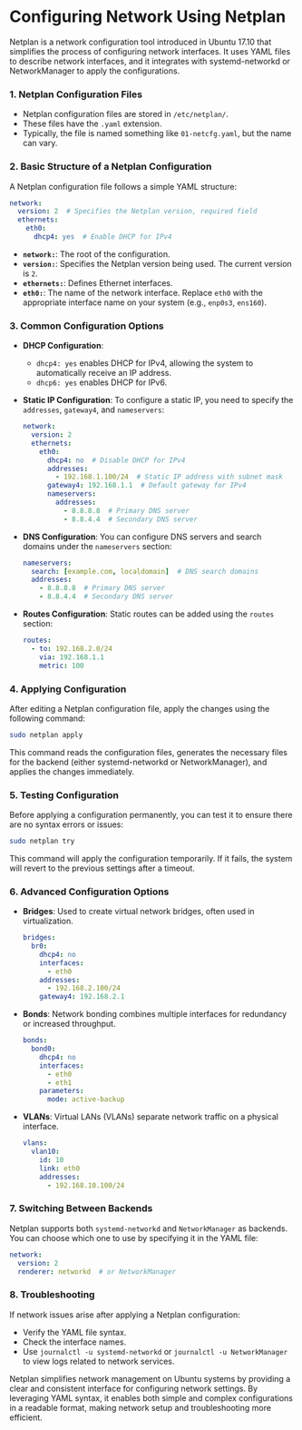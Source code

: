# Configuring Network Using Netplan

Netplan is a network configuration tool introduced in Ubuntu 17.10 that simplifies the process of configuring network interfaces. It uses YAML files to describe network interfaces, and it integrates with systemd-networkd or NetworkManager to apply the configurations.

### 1. Netplan Configuration Files
   - Netplan configuration files are stored in `/etc/netplan/`.
   - These files have the `.yaml` extension.
   - Typically, the file is named something like `01-netcfg.yaml`, but the name can vary.

### 2. Basic Structure of a Netplan Configuration
   A Netplan configuration file follows a simple YAML structure:

   ```yaml
   network:
     version: 2  # Specifies the Netplan version, required field
     ethernets:
       eth0:
         dhcp4: yes  # Enable DHCP for IPv4
   ```

   - **`network:`**: The root of the configuration.
   - **`version:`**: Specifies the Netplan version being used. The current version is `2`.
   - **`ethernets:`**: Defines Ethernet interfaces.
   - **`eth0:`**: The name of the network interface. Replace `eth0` with the appropriate interface name on your system (e.g., `enp0s3`, `ens160`).

### 3. Common Configuration Options
   - **DHCP Configuration**: 
     - `dhcp4: yes` enables DHCP for IPv4, allowing the system to automatically receive an IP address.
     - `dhcp6: yes` enables DHCP for IPv6.

   - **Static IP Configuration**:
     To configure a static IP, you need to specify the `addresses`, `gateway4`, and `nameservers`:

     ```yaml
     network:
       version: 2
       ethernets:
         eth0:
           dhcp4: no  # Disable DHCP for IPv4
           addresses:
             - 192.168.1.100/24  # Static IP address with subnet mask
           gateway4: 192.168.1.1  # Default gateway for IPv4
           nameservers:
             addresses:
               - 8.8.8.8  # Primary DNS server
               - 8.8.4.4  # Secondary DNS server
     ```

   - **DNS Configuration**:
     You can configure DNS servers and search domains under the `nameservers` section:

     ```yaml
     nameservers:
       search: [example.com, localdomain]  # DNS search domains
       addresses:
         - 8.8.8.8  # Primary DNS server
         - 8.8.4.4  # Secondary DNS server
     ```

   - **Routes Configuration**:
     Static routes can be added using the `routes` section:

     ```yaml
     routes:
       - to: 192.168.2.0/24
         via: 192.168.1.1
         metric: 100
     ```

### 4. Applying Configuration
   After editing a Netplan configuration file, apply the changes using the following command:

   ```bash
   sudo netplan apply
   ```

   This command reads the configuration files, generates the necessary files for the backend (either systemd-networkd or NetworkManager), and applies the changes immediately.

### 5. Testing Configuration
   Before applying a configuration permanently, you can test it to ensure there are no syntax errors or issues:

   ```bash
   sudo netplan try
   ```

   This command will apply the configuration temporarily. If it fails, the system will revert to the previous settings after a timeout.

### 6. Advanced Configuration Options
   - **Bridges**:
     Used to create virtual network bridges, often used in virtualization.

     ```yaml
     bridges:
       br0:
         dhcp4: no
         interfaces:
           - eth0
         addresses:
           - 192.168.2.100/24
         gateway4: 192.168.2.1
     ```

   - **Bonds**:
     Network bonding combines multiple interfaces for redundancy or increased throughput.

     ```yaml
     bonds:
       bond0:
         dhcp4: no
         interfaces:
           - eth0
           - eth1
         parameters:
           mode: active-backup
     ```

   - **VLANs**:
     Virtual LANs (VLANs) separate network traffic on a physical interface.

     ```yaml
     vlans:
       vlan10:
         id: 10
         link: eth0
         addresses:
           - 192.168.10.100/24
     ```

### 7. Switching Between Backends
   Netplan supports both `systemd-networkd` and `NetworkManager` as backends. You can choose which one to use by specifying it in the YAML file:

   ```yaml
   network:
     version: 2
     renderer: networkd  # or NetworkManager
   ```

### 8. Troubleshooting
   If network issues arise after applying a Netplan configuration:
   - Verify the YAML file syntax.
   - Check the interface names.
   - Use `journalctl -u systemd-networkd` or `journalctl -u NetworkManager` to view logs related to network services.

Netplan simplifies network management on Ubuntu systems by providing a clear and consistent interface for configuring network settings. By leveraging YAML syntax, it enables both simple and complex configurations in a readable format, making network setup and troubleshooting more efficient.